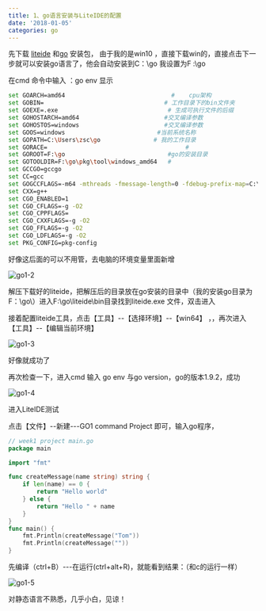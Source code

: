 ```yaml
---
title: 1、go语言安装与LiteIDE的配置
date: '2018-01-05'
categories: go
---
```



先下载 [liteide](https://sourceforge.net/projects/liteide/?source=typ_redirect) 和[go](https://www.golangtc.com/download) 安装包， 由于我的是win10 ，直接下载win的，直接点击下一步就可以安装go语言了，他会自动安装到C：\go 我设置为F :\go





在cmd 命令中输入 ：go env  显示

```bash
set GOARCH=amd64                			  #    cpu架构   
set GOBIN=                              	# 工作目录下的bin文件夹  
set GOEXE=.exe                    			 # 生成可执行文件的后缀  
set GOHOSTARCH=amd64           	  	  		#交叉编译参数  
set GOHOSTOS=windows          			  	#交叉编译参数   
set GOOS=windows          				  #当前系统名称  
set GOPATH=C:\Users\zsc\go    			 # 我的工作目录  
set GORACE=                           			  #  
set GOROOT=F:\go		                   	 #go的安装目录  
set GOTOOLDIR=F:\go\pkg\tool\windows_amd64   #   
set GCCGO=gccgo  
set CC=gcc  
set GOGCCFLAGS=-m64 -mthreads -fmessage-length=0 -fdebug-prefix-map=C:\Users\zsc\AppData\Local\Temp\go-build974907835=/tmp/go-build -gno-record-gcc-switches
set CXX=g++  
set CGO_ENABLED=1   
set CGO_CFLAGS=-g -O2  
set CGO_CPPFLAGS=  
set CGO_CXXFLAGS=-g -O2  
set CGO_FFLAGS=-g -O2  
set CGO_LDFLAGS=-g -O2  
set PKG_CONFIG=pkg-config  
```

好像这后面的可以不用管，去电脑的环境变量里面新增

![go1-2](https://cdn.jsdelivr.net/gh/zscmmm/imgs2208save@master/img/go1-2.png)

解压下载好的liteide，把解压后的目录放在go安装的目录中（我的安装go目录为F：\go\）进入F:\go\liteide\bin目录找到liteide.exe 文件，双击进入

接着配置liteide工具，点击【工具】--【选择环境】--【win64】 ，，再次进入【工具】--【编辑当前环境】

![go1-3](https://cdn.jsdelivr.net/gh/zscmmm/imgs2208save@master/img/go1-3.png)

好像就成功了

 再次检查一下，进入cmd 输入 go env 与go version，go的版本1.9.2，成功

![go1-4](https://cdn.jsdelivr.net/gh/zscmmm/imgs2208save@master/img/go1-4.png)

进入LiteIDE测试

点击【文件】--新建---GO1 command Project   即可，输入go程序，

```go
// week1 project main.go
package main

import "fmt"

func createMessage(name string) string {
	if len(name) == 0 {
		return "Hello world"
	} else {
		return "Hello " + name
	}
}
func main() {
	fmt.Println(createMessage("Tom"))
	fmt.Println(createMessage(""))
}

```

先编译（ctrl+B）---在运行(ctrl+alt+R)，就能看到结果：（和c的运行一样）

![go1-5](https://cdn.jsdelivr.net/gh/zscmmm/imgs2208save@master/img/go1-5.png)

对静态语言不熟悉，几乎小白，见谅！
